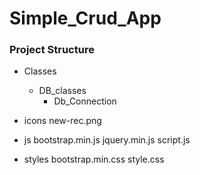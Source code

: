 # Simple_Crud_App

### Project Structure
- Classes
    - DB_classes
        - Db_Connection

- icons
    new-rec.png

- js 
    bootstrap.min.js
    jquery.min.js
    script.js

- styles
    bootstrap.min.css
    style.css


